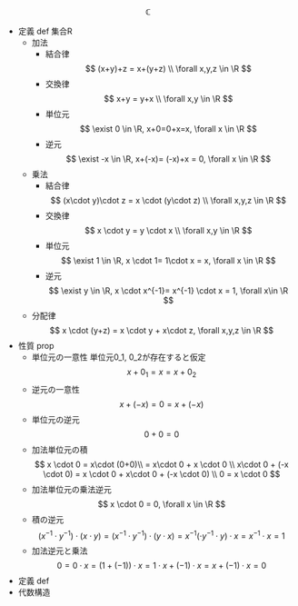$$
\mathbb C
$$
- 定義 def
    集合R
    - 加法
        - 結合律
            $$
            (x+y)+z = x+(y+z) \\ \forall x,y,z \in \R
            $$
        - 交換律
            $$
            x+y = y+x \\ \forall x,y \in \R
            $$
        - 単位元
            $$
            \exist 0 \in \R, x+0=0+x=x, \forall x \in \R
            $$
        - 逆元
            $$
            \exist -x \in \R, x+(-x)= (-x)+x = 0, \forall x \in \R
            $$
    - 乗法
        - 結合律
            $$
            (x\cdot y)\cdot z = x \cdot (y\cdot z) \\ \forall x,y,z \in \R
            $$
        - 交換律
            $$
            x \cdot y = y \cdot x \\ \forall x,y \in \R
            $$
        - 単位元
            $$
            \exist 1 \in \R, x \cdot 1= 1\cdot x = x, \forall x \in \R
            $$
        - 逆元
            $$
            \exist y \in \R, x \cdot x^{-1}= x^{-1} \cdot x = 1, \forall x\in \R
            $$
    - 分配律
        $$
        x \cdot (y+z) = x \cdot y + x\cdot z, \forall x,y,z \in \R
        $$
- 性質 prop
    - 単位元の一意性
        単位元0_1, 0_2が存在すると仮定
        $$
        x + 0_1 = x = x + 0_2
        $$
    - 逆元の一意性
        $$
        x + (-x) = 0 = x + (-x)
        $$
    - 単位元の逆元
        $$
        0 + 0 = 0 
        $$
    - 加法単位元の積
        $$
        x \cdot 0 
        = x\cdot (0+0)\\ 
        = x\cdot 0 + x \cdot 0 \\
        x\cdot 0 + (-x \cdot 0) = x \cdot 0 + x\cdot 0 + (-x \cdot 0) \\ 0 = x \cdot 0
        $$
    - 加法単位元の乗法逆元
        $$
        x \cdot 0 = 0, \forall x \in \R 
        $$
    - 積の逆元
        $$
         (x^{-1} \cdot y^{-1}) \cdot (x\cdot y)
        = (x^{-1} \cdot y^{-1}) \cdot (y \cdot x) 
        = x^{-1} (\cdot y^{-1} \cdot y) \cdot x
        = x^{-1} \cdot x = 1
        $$
    - 加法逆元と乗法
        $$
        0 = 0\cdot x = (1+(-1))\cdot x = 1 \cdot x + (-1)\cdot x = x +(-1)\cdot x = 0
        $$
- 定義 def
- 代数構造